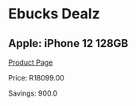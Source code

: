 
# Ebucks Dealz
## Apple: iPhone 12 128GB
[Product Page](https://www.ebucks.com/web/shop/productSelected.do?prodId=1069450787&catId=1126033699)

Price: R18099.00

Savings: 900.0


	